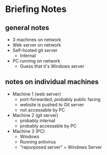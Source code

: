 # Briefing Notes

## general notes

* 3 machines on network
* Web server on network
* Self-hosted git server
  - Internal
* PC running on network
  - Guess that it's Windows server

## notes on individual machines

* Machine 1 (web server)
  - port-forwarded, probably public facing
  - website is pushed to Git server
  - not accessable by PC
* Machine 2 (git server)
  - probably internal
  - probably accessable by PC
* Machine 3 (PC)
  - Windows
  - Running antivirus
  - "repurposed server" = Windows Server
